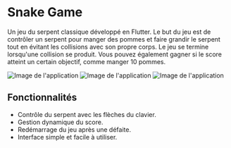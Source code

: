 # Snake Game

Un jeu du serpent classique développé en Flutter. Le but du jeu est de contrôler un serpent pour manger des pommes et faire grandir le serpent tout en évitant les collisions avec son propre corps. Le jeu se termine lorsqu'une collision se produit. Vous pouvez également gagner si le score atteint un certain objectif, comme manger 10 pommes.

![Image de l'application](assets/image/score0.png)
![Image de l'application](assets/image/score4.png)
![Image de l'application](assets/image/gameOver.png)

## Fonctionnalités

- Contrôle du serpent avec les flèches du clavier.
- Gestion dynamique du score.
- Redémarrage du jeu après une défaite.
- Interface simple et facile à utiliser.
